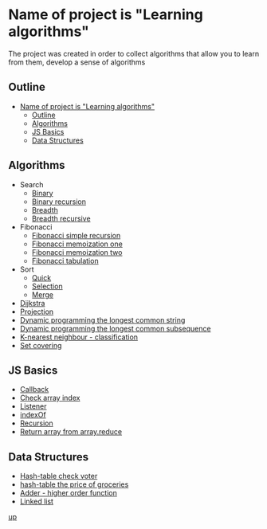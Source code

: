 <a id="up"></a>

# Name of project is "Learning algorithms"
The project was created in order to collect algorithms that allow you to learn from them, develop a sense of algorithms

<!-- ## remark -->

## Outline
- [Name of project is "Learning algorithms"](#name-of-project-is-learning-algorithms)
  - [Outline](#outline)
  - [Algorithms](#algorithms)
  - [JS Basics](#js-basics)
  - [Data Structures](#data-structures)


## Algorithms
- Search
  - [Binary](https://github.com/Dimaggio-IT/algorithms/blob/master/binary-search.js)
  - [Binary recursion](https://github.com/Dimaggio-IT/algorithms/blob/master/binary-search-recursive.js)
  - [Breadth](https://github.com/Dimaggio-IT/algorithms/blob/master/breadth-first-search.js)
  - [Breadth recursive](https://github.com/Dimaggio-IT/algorithms/blob/master/breadth-first-search-recursive.js)
- Fibonacci
  - [Fibonacci simple recursion](https://github.com/Dimaggio-IT/algorithms/blob/master/simple-recursion-fibonacci.js)
  - [Fibonacci memoization one](https://github.com/Dimaggio-IT/algorithms/blob/master/memoization-fibonacci-one.js)
  - [Fibonacci memoization two](https://github.com/Dimaggio-IT/algorithms/blob/master/memoization-fibonacci-two.js)
  - [Fibonacci tabulation](https://github.com/Dimaggio-IT/algorithms/blob/master/tabulation-fibonacci.js)
- Sort
  - [Quick](https://github.com/Dimaggio-IT/algorithms/blob/master/quick-sort.js)
  - [Selection](https://github.com/Dimaggio-IT/algorithms/blob/master/selection-sort.js)
  - [Merge](https://github.com/Dimaggio-IT/algorithms/blob/master/merge-sort.js)
- [Dijkstra](https://github.com/Dimaggio-IT/algorithms/blob/master/dijkstra.js)
- [Projection](https://github.com/Dimaggio-IT/algorithms/blob/master/projection.js)
- [Dynamic programming the longest common string](https://github.com/Dimaggio-IT/algorithms/blob/master/dp-longest-common-string-terminal.js)
- [Dynamic programming the longest common subsequence](https://github.com/Dimaggio-IT/algorithms/blob/master/dp-longest-common-subsequence-terminal.js)
- [K-nearest neighbour - classification](https://github.com/Dimaggio-IT/algorithms/blob/master/knn-classification-simple-pythagoras.js)
- [Set covering](https://github.com/Dimaggio-IT/algorithms/blob/master/set-covering.js)

## JS Basics
- [Callback](https://github.com/Dimaggio-IT/algorithms/blob/master/callback-clg-bind.js)
- [Check array index](https://github.com/Dimaggio-IT/algorithms/blob/master/check-array-index.js)
- [Listener](https://github.com/Dimaggio-IT/algorithms/blob/master/listener.js)
- [indexOf](https://github.com/Dimaggio-IT/algorithms/blob/master/indexOf.js)
- [Recursion](https://github.com/Dimaggio-IT/algorithms/blob/master/recursion.js)
- [Return array from array.reduce](https://github.com/Dimaggio-IT/algorithms/blob/master/return-array-from-reduce-min-max.js)

## Data Structures
- [Hash-table check voter](https://github.com/Dimaggio-IT/algorithms/blob/master/hash-table-check-voter.js)
- [hash-table the price of groceries](https://github.com/Dimaggio-IT/algorithms/blob/master/hash-table-price-of-groceries.js)
- [Adder - higher order function](https://github.com/Dimaggio-IT/algorithms/blob/master/hof-adder.js)
- [Linked list](https://github.com/Dimaggio-IT/algorithms/blob/master/linked-list.js)

[up](#up)

